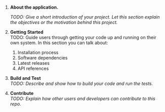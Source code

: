 1. **About the application.**

    _TODO: Give a short introduction of your project. Let this section explain the objectives or the motivation behind this project._

1. **Getting Started**  
   TODO: Guide users through getting your code up and running on their own system. In this section you can talk about:
      1.	Installation process
      2.	Software dependencies
      3.	Latest releases
      4.	API references


1. **Build and Test**  
   _TODO: Describe and show how to build your code and run the tests._

1. **Contribute**  
   _TODO: Explain how other users and developers can contribute to this repo._
